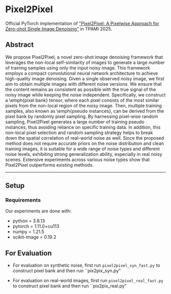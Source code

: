 # Pixel2Pixel

Official PyTorch implementation of ["Pixel2Pixel: A Pixelwise Approach for Zero-shot Single Image Denoising"](https://ieeexplore.ieee.org/document/10908805) in TPAMI 2025.

## Abstract
We propose Pixel2Pixel, a novel zero-shot image denoising framework that leverages the non-local self-similarity of images to generate a large number of training samples using only the input noisy image. This framework employs a compact convolutional neural network architecture to achieve high-quality image denoising. Given a single observed noisy image, we first aim to obtain multiple images with different noise versions. We ensure that the content remains as consistent as possible with the true signal of the noisy image while keeping the noise independent. Specifically, we construct a \emph{pixel bank} tensor, where each pixel consists of the most similar pixels from the non-local region of the noisy image. Then, multiple training samples, also known as \emph{pseudo instances}, can be derived from the pixel bank by randomly pixel sampling. By harnessing pixel-wise random sampling, Pixel2Pixel generates a large number of training pseudo instances, thus avoiding reliance on specific training data. In addition, this non-local pixel selection and random sampling strategy helps to break down the spatial correlation of real-world noise as well. Since the proposed method does not require accurate priors on the noise distribution and clean training images, it is suitable for a wide range of noise types and different noise levels, exhibiting strong generalization ability, especially in real noisy scenes. Extensive experiments across various noise types show that Pixel2Pixel outperforms existing methods.


---

## Setup

### Requirements

Our experiments are done with:

- python = 3.8.13
- pytorch = 1.11.0+cu113
- numpy = 1.21.5
- scikit-image = 0.19.2


## For Evaluation

* For evaluation on synthetic noise, first run ``pixel2pixel_syn_fast.py`` to construct pixel bank and then run ``pix2pix_syn.py" 

* For evaluation on real-world images, first run ``pixel2pixel_real_fast.py`` to construct pixel bank and then run ``pix2pix_real.py" 

